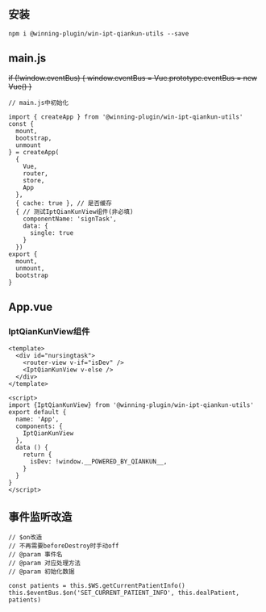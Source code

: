 ## 安装
```
npm i @winning-plugin/win-ipt-qiankun-utils --save
```

## main.js

~~if (!window.eventBus) {
  window.eventBus = Vue.prototype.eventBus = new Vue()
}~~

```
// main.js中初始化

import { createApp } from '@winning-plugin/win-ipt-qiankun-utils'
const {
  mount,
  bootstrap,
  unmount
} = createApp(
  {
    Vue,
    router,
    store,
    App
  },
  { cache: true }, // 是否缓存
  { // 测试IptQianKunView组件(非必填)
    componentName: 'signTask',
    data: {
      single: true
    }
  })
export {
  mount,
  unmount,
  bootstrap
}

```
## App.vue
### IptQianKunView组件
```
<template>
  <div id="nursingtask">
    <router-view v-if="isDev" />
    <IptQianKunView v-else />
  </div>
</template>

<script>
import {IptQianKunView} from '@winning-plugin/win-ipt-qiankun-utils'
export default {
  name: 'App',
  components: {
    IptQianKunView
  },
  data () {
    return {
      isDev: !window.__POWERED_BY_QIANKUN__,
    }
  }
}
</script>
```

## 事件监听改造
```
// $on改造
// 不再需要beforeDestroy时手动off
// @param 事件名
// @param 对应处理方法
// @param 初始化数据

const patients = this.$WS.getCurrentPatientInfo()
this.$eventBus.$on('SET_CURRENT_PATIENT_INFO', this.dealPatient, patients)

```
